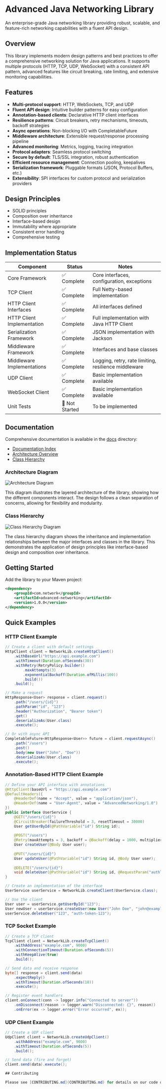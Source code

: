 # Advanced Java Networking Library

An enterprise-grade Java networking library providing robust, scalable, and feature-rich networking capabilities with a fluent API design.

## Overview

This library implements modern design patterns and best practices to offer a comprehensive networking solution for Java applications. It supports multiple protocols (HTTP, TCP, UDP, WebSocket) with a consistent API pattern, advanced features like circuit breaking, rate limiting, and extensive monitoring capabilities.

## Features

- **Multi-protocol support**: HTTP, WebSockets, TCP, and UDP
- **Fluent API design**: Intuitive builder patterns for easy configuration
- **Annotation-based clients**: Declarative HTTP client interfaces
- **Resilience patterns**: Circuit breakers, retry mechanisms, timeouts, backoff strategies
- **Async operations**: Non-blocking I/O with CompletableFuture
- **Middleware architecture**: Extensible request/response processing pipeline
- **Advanced monitoring**: Metrics, logging, tracing integration
- **Protocol adapters**: Seamless protocol switching
- **Secure by default**: TLS/SSL integration, robust authentication
- **Efficient resource management**: Connection pooling, keepalives
- **Serialization framework**: Pluggable formats (JSON, Protocol Buffers, etc.)
- **Extensibility**: SPI interfaces for custom protocol and serialization providers

## Design Principles

- SOLID principles
- Composition over inheritance
- Interface-based design
- Immutability where appropriate
- Consistent error handling
- Comprehensive testing

## Implementation Status

| Component | Status | Notes |
|-----------|--------|-------|
| Core Framework | ✅ Complete | Core interfaces, configuration, exceptions |
| TCP Client | ✅ Complete | Full Netty-based implementation |
| HTTP Client Interfaces | ✅ Complete | All interfaces defined |
| HTTP Client Implementation | ✅ Complete | Full implementation with Java HTTP Client |
| Serialization Framework | ✅ Complete | JSON implementation with Jackson |
| Middleware Framework | ✅ Complete | Interfaces and base classes |
| Middleware Implementations | ✅ Complete | Logging, retry, rate limiting, resilience middleware |
| UDP Client | ✅ Complete | Basic implementation available |
| WebSocket Client | ✅ Complete | Basic implementation available |
| Unit Tests | 🔴 Not Started | To be implemented |

## Documentation

Comprehensive documentation is available in the [docs](docs/) directory:

- [Documentation Index](docs/README.md)
- [Architecture Overview](docs/ARCHITECTURE.md)
- [Class Hierarchy](docs/CLASS_HIERARCHY.md)

### Architecture Diagram

![Architecture Diagram](docs/architecture.svg)

This diagram illustrates the layered architecture of the library, showing how the different components interact. The design follows a clean separation of concerns, allowing for flexibility and modularity.

### Class Hierarchy

![Class Hierarchy Diagram](docs/class-hierarchy.svg)

The class hierarchy diagram shows the inheritance and implementation relationships between the major interfaces and classes in the library. This demonstrates the application of design principles like interface-based design and composition over inheritance.

## Getting Started

Add the library to your Maven project:

```xml
<dependency>
    <groupId>com.network</groupId>
    <artifactId>advanced-networking</artifactId>
    <version>1.0.0</version>
</dependency>
```

## Quick Examples

### HTTP Client Example

```java
// Create a client with default settings
HttpClient client = NetworkLib.createHttpClient()
    .withBaseUrl("https://api.example.com")
    .withTimeout(Duration.ofSeconds(30))
    .withRetry(RetryPolicy.builder()
        .maxAttempts(3)
        .exponentialBackoff(Duration.ofMillis(100))
        .build())
    .build();

// Make a request
HttpResponse<User> response = client.request()
    .path("/users/{id}")
    .pathParam("id", "123")
    .header("Authorization", "Bearer token")
    .get()
    .deserializeAs(User.class)
    .execute();

// Or with async API
CompletableFuture<HttpResponse<User>> future = client.requestAsync()
    .path("/users")
    .post()
    .body(new User("John", "Doe"))
    .deserializeAs(User.class)
    .execute();
```

### Annotation-Based HTTP Client Example

```java
// Define your API interface with annotations
@HttpClient(baseUrl = "https://api.example.com")
@DefaultHeaders({
    @HeaderDef(name = "Accept", value = "application/json"),
    @HeaderDef(name = "User-Agent", value = "AdvancedNetworking/1.0")
})
public interface UserService {
    @GET("/users/{id}")
    @CircuitBreaker(failureThreshold = 3, resetTimeout = 30000)
    User getUserById(@PathVariable("id") String id);
    
    @POST("/users")
    @Retry(maxAttempts = 3, backoff = @Backoff(delay = 1000, multiplier = 2))
    User createUser(@Body User user);
    
    @PUT("/users/{id}")
    User updateUser(@PathVariable("id") String id, @Body User user);
    
    @DELETE("/users/{id}")
    void deleteUser(@PathVariable("id") String id, @RequestParam("authToken") String token);
}

// Create an implementation of the interface
UserService userService = NetworkLib.createClient(UserService.class);

// Use the client
User user = userService.getUserById("123");
User newUser = userService.createUser(new User("John Doe", "john@example.com"));
userService.deleteUser("123", "auth-token-123");
```

### TCP Socket Example

```java
// Create a TCP client
TcpClient client = NetworkLib.createTcpClient()
    .withAddress("example.com", 9000)
    .withConnectionTimeout(Duration.ofSeconds(5))
    .withKeepAlive(true)
    .build();

// Send data and receive response
byte[] response = client.send(data)
    .expectReply()
    .withTimeout(Duration.ofSeconds(10))
    .execute();

// Register event handlers
client.onConnect(conn -> logger.info("Connected to server"))
    .onDisconnect(reason -> logger.warn("Disconnected: {}", reason))
    .onError(ex -> logger.error("Error occurred", ex));
```

### UDP Client Example

```java
// Create a UDP client
UdpClient client = NetworkLib.createUdpClient()
    .withAddress("example.com", 9000)
    .withTimeout(Duration.ofSeconds(5))
    .build();

// Send data (fire and forget)
client.send(data).execute();

## Contributing

Please see [CONTRIBUTING.md](CONTRIBUTING.md) for details on our code of conduct and the process for submitting pull requests.